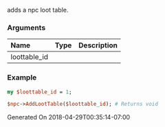 adds a npc loot table.
### Arguments
**Name**|**Type**|**Description**
:---|:---|:---
loottable_id||

### Example

```perl
my $loottable_id = 1;

$npc->AddLootTable($loottable_id); # Returns void
```


Generated On 2018-04-29T00:35:14-07:00